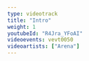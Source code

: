 ```yaml
---
type: videotrack
title: "Intro"
weight: 1
youtubeId: "R4Jra_YFoAI"
videoevents: vevt0050
videoartists: ["Arena"]
---
```

